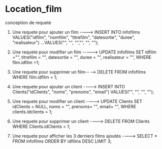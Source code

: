# Location_film
conception de requete

1) Une requete pour ajouter un film ---->
  INSERT INTO infofilms VALUES("idfilm", "nomfilm", "titrefilm", "datesortie", "duree", "realisateur")
  ...VALUES("", "", "","", "", "");
  
  
2) Une requete pour modifier un film -----> UPDATE infofilms SET idfilm ="", titrefilm = "", datesortie = "", duree = "", realisateur = "", WHERE film.idfilm =1;


3) Une requete pour supprimer un film-- --> DELETE FROM infofilms WHERE film.idfilm = 1;
 
 
4) Une requete pour ajouter un client ---->  INSERT INTO Clients("idClients", "noms", "prenoms", "email")  VALUES("", "", "", "");
 
 
5) Une requete pour modifier un client ----> UPDATE Clients  SET  idClients = NULL, noms = "", prenoms= "", email= "", WHERE clients.idclients = 1;
 
 
6) Une requete pour supprimer un client ----> DELETE FROM Clients WHERE Clients.idClients = 1;
 
 
7) Une requete pour afficher les 3 derniers films ajoutés ---->  SELECT * FROM infofilms ORDER BY idfilms  DESC LIMIT 3;
